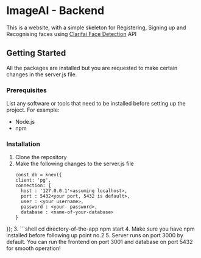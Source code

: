 # ImageAI - Backend

This is a website, with a simple skeleton for Registering, Signing up and Recognising faces using [Clarifai Face Detection](https://clarifai.com/clarifai/main/models/face-detection) API

## Getting Started

All the packages are installed but you are requested to make certain changes in the server.js file.

### Prerequisites

List any software or tools that need to be installed before setting up the project. For example:

- Node.js 
- npm

### Installation

1. Clone the repository
2. Make the following changes to the server.js file
    ```shell
    const db = knex({
    client: 'pg',
    connection: {
      host : '127.0.0.1'<assuming localhost>,
      port : 5432<your port, 5432 is default>,
      user : <your username>,
      password : <your- password>,
      database : <name-of-your-database>
    }
  });
3. ```shell
    cd directory-of-the-app
    npm start
4. Make sure you have npm installed before following up point no.2
5. Server runs on port 3000 by default. You can run the frontend on port 3001 and database on port 5432 for smooth operation!

